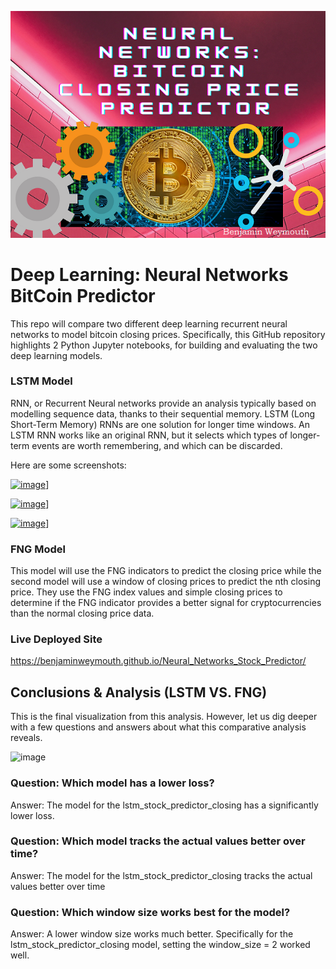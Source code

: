 [![Neural_Networks_Stock_PredictorImage](https://github.com/benjaminweymouth/Neural_Networks_Stock_Predictor/blob/main/Resources/RNNsmaller2.png)](https://github.com/benjaminweymouth/Neural_Networks_Stock_Predictor/blob/main/lstm_stock_predictor_closing.ipynb)

# Deep Learning: Neural Networks BitCoin Predictor

This repo will compare two different deep learning recurrent neural networks to model bitcoin closing prices. Specifically, this GitHub repository highlights 2 Python Jupyter notebooks, for building and evaluating the two deep learning models. 

### LSTM Model 

RNN, or Recurrent Neural networks provide an analysis typically based on modelling sequence data, thanks to their sequential memory. LSTM (Long Short-Term Memory) RNNs are one solution for longer time windows. An LSTM RNN works like an original RNN, but it selects which types of longer-term events are worth remembering, and which can be discarded.

Here are some screenshots: 

[![image](https://user-images.githubusercontent.com/47256041/153524565-e2682597-eb6b-46a8-ac82-2c076d7c85ea.png)](https://benjaminweymouth.github.io/Neural_Networks_Stock_Predictor/LSTMRNN/)]

[![image](https://user-images.githubusercontent.com/47256041/153524565-e2682597-eb6b-46a8-ac82-2c076d7c85ea.png)](https://benjaminweymouth.github.io/Neural_Networks_Stock_Predictor/LSTMRNN/)]

[![image](https://user-images.githubusercontent.com/47256041/153524565-e2682597-eb6b-46a8-ac82-2c076d7c85ea.png)](https://benjaminweymouth.github.io/Neural_Networks_Stock_Predictor/LSTMRNN/)]


### FNG Model
This model will use the FNG indicators to predict the closing price while the second model will use a window of closing prices to predict the nth closing price. They use the FNG index values and simple closing prices to determine if the FNG indicator provides a better signal for cryptocurrencies than the normal closing price data.

### Live Deployed Site

https://benjaminweymouth.github.io/Neural_Networks_Stock_Predictor/ 



## Conclusions & Analysis (LSTM VS. FNG) 

This is the final visualization from this analysis. However, let us dig deeper with a few questions and answers about what this comparative analysis reveals. 

![image](https://user-images.githubusercontent.com/47256041/153524367-922d66e6-80e0-4f1e-8249-6162ebb5e740.png)


### Question: Which model has a lower loss?
Answer: The model for the lstm_stock_predictor_closing has a significantly lower loss. 
### Question: Which model tracks the actual values better over time?
Answer: The model for the lstm_stock_predictor_closing tracks the actual values better over time
### Question: Which window size works best for the model?
Answer: A lower window size works much better. Specifically for the lstm_stock_predictor_closing model, setting the window_size = 2 worked well.  
